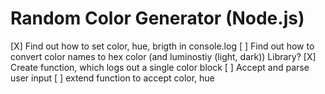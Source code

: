 # Random Color Generator (Node.js)

[X] Find out how to set color, hue, brigth in console.log
[ ] Find out how to convert color names to hex color (and luminostiy (light, dark))
Library?
[X] Create function, which logs out a single color block
[ ] Accept and parse user input
[ ] extend function to accept color, hue
